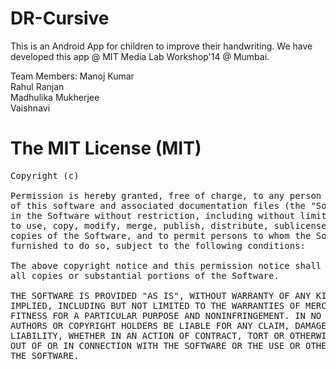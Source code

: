 DR-Cursive
==========

This is an Android App for children to improve their handwriting.
We have developed this app @ MIT Media Lab Workshop'14 @ Mumbai.

Team Members:
  Manoj Kumar <br/>
  Rahul Ranjan <br/>
  Madhulika Mukherjee <br/>
  Vaishnavi <br/>
  
  
The MIT License (MIT)
====================

<pre>
Copyright (c) <year> <copyright holders>

Permission is hereby granted, free of charge, to any person obtaining a copy
of this software and associated documentation files (the "Software"), to deal
in the Software without restriction, including without limitation the rights
to use, copy, modify, merge, publish, distribute, sublicense, and/or sell
copies of the Software, and to permit persons to whom the Software is
furnished to do so, subject to the following conditions:

The above copyright notice and this permission notice shall be included in
all copies or substantial portions of the Software.

THE SOFTWARE IS PROVIDED "AS IS", WITHOUT WARRANTY OF ANY KIND, EXPRESS OR
IMPLIED, INCLUDING BUT NOT LIMITED TO THE WARRANTIES OF MERCHANTABILITY,
FITNESS FOR A PARTICULAR PURPOSE AND NONINFRINGEMENT. IN NO EVENT SHALL THE
AUTHORS OR COPYRIGHT HOLDERS BE LIABLE FOR ANY CLAIM, DAMAGES OR OTHER
LIABILITY, WHETHER IN AN ACTION OF CONTRACT, TORT OR OTHERWISE, ARISING FROM,
OUT OF OR IN CONNECTION WITH THE SOFTWARE OR THE USE OR OTHER DEALINGS IN
THE SOFTWARE.
</pre>
